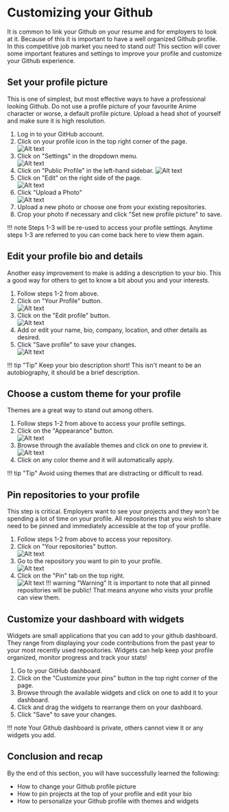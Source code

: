 # Customizing your Github

It is common to link your Github on your resume and for employers to look at it. Because of this it is important to have a well organized Github profile. In this competitive job market you need to stand out! This section will cover some important features and settings to improve your profile and customize your Github experience.

## Set your profile picture

This is one of simplest, but most effective ways to have a professional looking Github. Do not use a profile picture of your favourite Anime character or worse, a default profile picture. Upload a head shot of yourself and make sure it is high resolution.

1. Log in to your GitHub account.
2. Click on your profile icon in the top right corner of the page.<br>
![Alt text](./images/profile.png)
3. Click on "Settings" in the dropdown menu.<br>
![Alt text](./images/settingButton.png)
4. Click on "Public Profile" in the left-hand sidebar.
![Alt text](./images/publicProfile.png)
5. Click on "Edit" on the right side of the page.<br>
![Alt text](./images/editButton.png)
6. Click "Upload a Photo"<br>
![Alt text](./images/uploadPhoto.png)
7. Upload a new photo or choose one from your existing repositories.
8. Crop your photo if necessary and click "Set new profile picture" to save.

!!! note
    Steps 1-3 will be re-used to access your profile settings. Anytime steps 1-3 are referred to you can come back here to view them again.

## Edit your profile bio and details

Another easy improvement to make is adding a description to your bio. This a good way for others to get to know a bit about you and your interests.

1. Follow steps 1-2 from above.
2. Click on "Your Profile" button.<br>
![Alt text](./images/yourProfile.png)
3. Click on the "Edit profile" button.<br>
![Alt text](./images/editProfile.png)
4. Add or edit your name, bio, company, location, and other details as desired.
5. Click "Save profile" to save your changes.<br>
![Alt text](./images/save.png)

!!! tip "Tip"
Keep your bio description short! This isn't meant to be an autobiography, it should be a brief description.

## Choose a custom theme for your profile

Themes are a great way to stand out among others.

1. Follow steps 1-2 from above to access your profile settings.
2. Click on the "Appearance" button.<br>
![Alt text](./images/appearance.png)
3. Browse through the available themes and click on one to preview it.
![Alt text](./images/themes.png)
4. Click on any color theme and it will automatically apply.

!!! tip "Tip"
Avoid using themes that are distracting or difficult to read.

## Pin repositories to your profile

This step is critical. Employers want to see your projects and they won't be spending a lot of time on your profile. All repositories that you wish to share need to be pinned and immediately accessible at the top of your profile.

1. Follow steps 1-2 from above to access your repository.
2. Click on "Your repositories" button.<br>
![Alt text](./images/yourRepositories.png)
3. Go to the repository you want to pin to your profile.<br>
![Alt text](./images/repository.png)
4. Click on the "Pin" tab on the top right.<br>
![Alt text](./images/pin.png)
!!! warning "Warning"
It is important to note that all pinned repositories will be public! That means anyone who visits your profile can view them.

## Customize your dashboard with widgets

Widgets are small applications that you can add to your github dashboard. They range from displaying your code contributions from the past year to your most recently used repositories. Widgets can help keep your profile organized, monitor progress and track your stats!

1. Go to your GitHub dashboard.
2. Click on the "Customize your pins" button in the top right corner of the page.
3. Browse through the available widgets and click on one to add it to your dashboard.
4. Click and drag the widgets to rearrange them on your dashboard.
5. Click "Save" to save your changes.

!!! note
   Your Github dashboard is private, others cannot view it or any widgets you add.

## Conclusion and recap
By the end of this section, you will have successfully learned the following:

- How to change your Github profile picture
- How to pin projects at the top of your profile and edit your bio
- How to personalize your Github profile with themes and widgets
